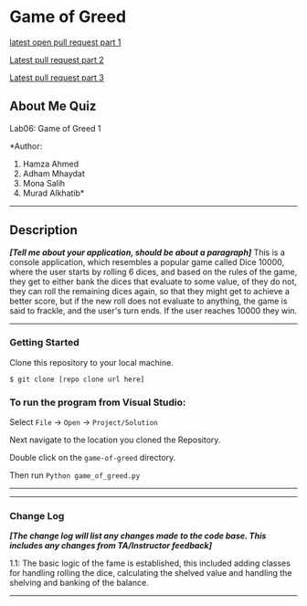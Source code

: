 
# Game of Greed 

[latest open pull request part 1](https://github.com/adhammhaydat/game-of-greed/pull/1)

[Latest pull request part 2](https://github.com/adhammhaydat/game-of-greed/pull/2)

[Latest pull request part 3](https://github.com/adhammhaydat/game-of-greed/pull/3)

## About Me Quiz

Lab06: Game of Greed 1

*Author:
1. Hamza Ahmed
2. Adham Mhaydat
3. Mona Salih
4. Murad Alkhatib*

----

## Description
***[Tell me about your application, should be about a paragraph]***
This is a console application, which resembles a popular game called Dice 10000, where the user starts by rolling 6 dices, and based on the rules of the game, they get to either bank the dices that evaluate to some value, of they do not, they can roll the remaining dices again, so that they might get to achieve a better score, but if the new roll does not evaluate to anything, the game is said to frackle, and the user's turn ends. If the user reaches 10000 they win.

---

### Getting Started
Clone this repository to your local machine.

```
$ git clone [repo clone url here]
```

### To run the program from Visual Studio:
Select ```File``` -> ```Open``` -> ```Project/Solution```

Next navigate to the location you cloned the Repository.

Double click on the ```game-of-greed``` directory.

Then run  ```Python game_of_greed.py```

---


<!-- ### Visuals
***[Add screenshots of your application in action]***

#### Application Start
![Image 1](https://via.placeholder.com/750x500)
#### Using the Application
![Image 1](https://via.placeholder.com/750x500)
#### Application End
![Image 1](https://via.placeholder.com/750x500) -->

---


### Change Log
***[The change log will list any changes made to the code base. This includes any changes from TA/Instructor feedback]***  

1.1: The basic logic of the fame is established, this included adding classes for handling rolling the dice, calculating the shelved value and handling the shelving and banking of the balance.

------------------------------

<!-- For more information on Markdown: https://www.markdownguide.org/cheat-sheet -->

